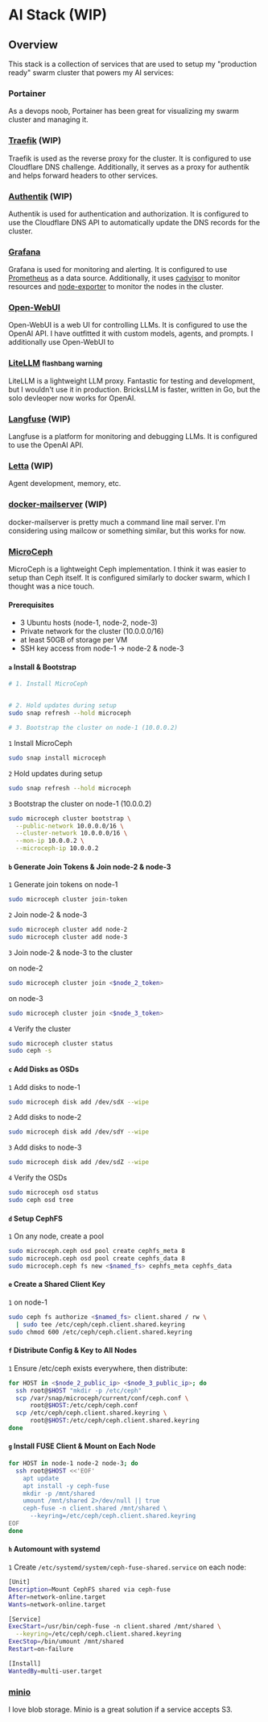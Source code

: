 # AI Stack (WIP)

## Overview

This stack is a collection of services that are used to setup my "production ready" swarm cluster that powers my AI services:

### Portainer

As a devops noob, Portainer has been great for visualizing my swarm cluster and managing it.

### [Traefik](https://traefik.io/) (WIP)

Traefik is used as the reverse proxy for the cluster. It is configured to use Cloudflare DNS challenge. Additionally, it serves as a proxy for authentik and helps forward headers to other services.

### [Authentik](https://docs.goauthentik.io/docs) (WIP)

Authentik is used for authentication and authorization. It is configured to use the Cloudflare DNS API to automatically update the DNS records for the cluster.

### [Grafana](https://grafana.com/docs/grafana/latest/datasources/prometheus/)

Grafana is used for monitoring and alerting. It is configured to use [Prometheus](https://prometheus.io/) as a data source. Additionally, it uses [cadvisor](https://github.com/google/cadvisor) to monitor resources and [node-exporter](https://github.com/prometheus/node_exporter) to monitor the nodes in the cluster.

### [Open-WebUI](https://github.com/open-webui/open-webui)

Open-WebUI is a web UI for controlling LLMs. It is configured to use the OpenAI API. I have outfitted it with custom models, agents, and prompts. I additionally use Open-WebUI to 

### [LiteLLM](https://docs.litellm.ai/docs/) <span style="font-size: 0.8em;">flashbang warning</span>

LiteLLM is a lightweight LLM proxy. Fantastic for testing and development, but I wouldn't use it in production. BricksLLM is faster, written in Go, but the solo devleoper now works for OpenAI.

### [Langfuse](https://langfuse.com/) (WIP)

Langfuse is a platform for monitoring and debugging LLMs. It is configured to use the OpenAI API.

### [Letta](https://docs.letta.com/) (WIP)

Agent development, memory, etc.

### [docker-mailserver](https://github.com/tomav/docker-mailserver) (WIP)

docker-mailserver is pretty much a command line mail server. I'm considering using mailcow or something similar, but this works for now.

### [MicroCeph](https://canonical-microceph.readthedocs-hosted.com/en/squid-stable/)

MicroCeph is a lightweight Ceph implementation. I think it was easier to setup than Ceph itself. It is configured similarly to docker swarm, which I thought was a nice touch.

#### Prerequisites
- 3 Ubuntu hosts (node-1, node-2, node-3)
- Private network for the cluster (10.0.0.0/16)
- at least 50GB of storage per VM
- SSH key access from node-1 → node-2 & node-3

#### `a` Install & Bootstrap

```bash
# 1. Install MicroCeph


# 2. Hold updates during setup
sudo snap refresh --hold microceph

# 3. Bootstrap the cluster on node-1 (10.0.0.2)
```

`1` Install MicroCeph

```bash
sudo snap install microceph
```

`2` Hold updates during setup

```bash
sudo snap refresh --hold microceph
```

`3` Bootstrap the cluster on node-1 (10.0.0.2)

```bash
sudo microceph cluster bootstrap \
  --public-network 10.0.0.0/16 \
  --cluster-network 10.0.0.0/16 \
  --mon-ip 10.0.0.2 \
  --microceph-ip 10.0.0.2
```

#### `b` Generate Join Tokens & Join node-2 & node-3

`1` Generate join tokens on node-1

```bash
sudo microceph cluster join-token
```

`2` Join node-2 & node-3

```bash
sudo microceph cluster add node-2
sudo microceph cluster add node-3
```

`3` Join node-2 & node-3 to the cluster

on node-2
```bash
sudo microceph cluster join <$node_2_token>
```

on node-3
```bash
sudo microceph cluster join <$node_3_token>
```

`4` Verify the cluster

```bash
sudo microceph cluster status
sudo ceph -s
```

#### `c` Add Disks as OSDs

`1` Add disks to node-1
```bash
sudo microceph disk add /dev/sdX --wipe
```

`2` Add disks to node-2
```bash
sudo microceph disk add /dev/sdY --wipe
```

`3` Add disks to node-3
```bash
sudo microceph disk add /dev/sdZ --wipe
```

`4` Verify the OSDs
```bash
sudo microceph osd status
sudo ceph osd tree
```

#### `d` Setup CephFS
`1` On any node, create a pool
```bash
sudo microceph.ceph osd pool create cephfs_meta 8
sudo microceph.ceph osd pool create cephfs_data 8
sudo microceph.ceph fs new <$named_fs> cephfs_meta cephfs_data
```

#### `e` Create a Shared Client Key

`1` on node-1
```bash
sudo ceph fs authorize <$named_fs> client.shared / rw \
  | sudo tee /etc/ceph/ceph.client.shared.keyring
sudo chmod 600 /etc/ceph/ceph.client.shared.keyring
```

#### `f` Distribute Config & Key to All Nodes

`1` Ensure /etc/ceph exists everywhere, then distribute:

```bash
for HOST in <$node_2_public_ip> <$node_3_public_ip>; do
  ssh root@$HOST "mkdir -p /etc/ceph"
  scp /var/snap/microceph/current/conf/ceph.conf \
      root@$HOST:/etc/ceph/ceph.conf
  scp /etc/ceph/ceph.client.shared.keyring \
      root@$HOST:/etc/ceph/ceph.client.shared.keyring
done
```

#### `g` Install FUSE Client & Mount on Each Node

```bash
for HOST in node-1 node-2 node-3; do
  ssh root@$HOST <<'EOF'
    apt update
    apt install -y ceph-fuse
    mkdir -p /mnt/shared
    umount /mnt/shared 2>/dev/null || true
    ceph-fuse -n client.shared /mnt/shared \
      --keyring=/etc/ceph/ceph.client.shared.keyring
EOF
done
```

#### `h` Automount with systemd

`1` Create `/etc/systemd/system/ceph-fuse-shared.service` on each node:

```bash
[Unit]
Description=Mount CephFS shared via ceph-fuse
After=network-online.target
Wants=network-online.target

[Service]
ExecStart=/usr/bin/ceph-fuse -n client.shared /mnt/shared \
  --keyring=/etc/ceph/ceph.client.shared.keyring
ExecStop=/bin/umount /mnt/shared
Restart=on-failure

[Install]
WantedBy=multi-user.target
```




### [minio](https://min.io/)

I love blob storage. Minio is a great solution if a service accepts S3.